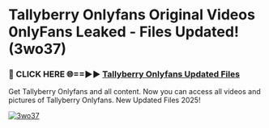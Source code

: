 # Tallyberry Onlyfans Original Videos 0nlyFans Leaked - Files Updated! (3wo37)

<h3>🔴 CLICK HERE 🌐==►► <a href="https://tinyurl.com/ms9xzufz" rel="nofollow">Tallyberry Onlyfans Updated Files</a></h3>

Get Tallyberry Onlyfans and all content. Now you can access all videos and pictures of Tallyberry Onlyfans. New Updated Files 2025!

[![3wo37](https://i.imgur.com/ppqm5kG.gif)](https://tinyurl.com/ms9xzufz)
